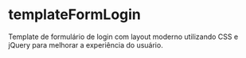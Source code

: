 # templateFormLogin
Template de formulário de login com layout moderno utilizando CSS e jQuery para melhorar a experiência do usuário. 
